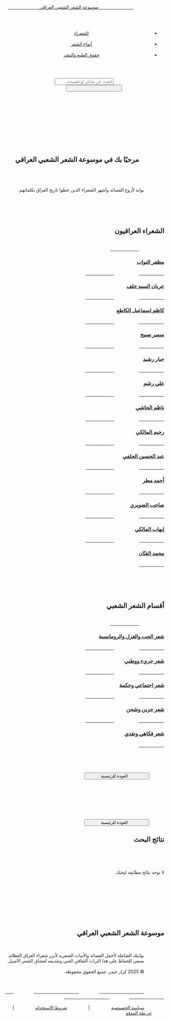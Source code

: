 <!DOCTYPE html>
<html lang="ar" dir="rtl">
<head>
    <meta charset="UTF-8">
    <meta name="viewport" content="width=device-width, initial-scale=1.0">
    <title>موسوعة الشعر الشعبي العراقي</title>
    <script src="https://cdn.tailwindcss.com"></script>
    <link href="https://fonts.googleapis.com/css2?family=Tajawal:wght@300;400;700&display=swap" rel="stylesheet">
    <link rel="stylesheet" href="https://cdnjs.cloudflare.com/ajax/libs/font-awesome/6.0.0-beta3/css/all.min.css" integrity="sha512-R4R/Y8A+Kz/q3F+G9+Y8zF1+W+g7/Q/n6Gz+g/Y7+W8/W9+N7/X6+T7/G6+Z9+F8/V7/T6/F5/R4/V3/T2/G1/Z0/A9/B8/C7/D6/E5/F4/I3/J2/K1/L0/M9/N8/O7/P6/Q5/R4/S3/T2/U1/V0/W9/X8/Y7/Z6/a5/b4/c3/d2/e1/f0/g9/h8/i7/j6/k5/l4/m3/n2/o1/p0/q9/r8/s7/t6/u5/v4/w3/x2/y1/z0/A9/B8/C7/D6/E5/F4/G3/H2/I1/J0/K9/L8/M7/N6/O5/P4/Q3/R2/S1/T0/U9/V8/W7/X6/Y5/Z4/a3/b2/c1/d0/e9/f8/g7/h6/i5/j4/k3/l2/m1/n0/o9/p8/q7/r6/s5/t4/u3/v2/w3/x2/y1/z0" crossorigin="anonymous" referrerpolicy="no-referrer" />
    <style>
        /* Global Styles */
        body {
            font-family: 'Tajawal', sans-serif;
            background-color: #FAF9F6; /* Light beige/off-white background */
            color: #333; /* Soft dark grey for general text */
            line-height: 1.8; /* Increased line height for poetry readability */
            scroll-behavior: smooth; /* Smooth scrolling for anchor links */
        }

        /* Utility for delaying animations */
        .animation-delay-100 { animation-delay: 0.1s; }
        .animation-delay-200 { animation-delay: 0.2s; }
        .animation-delay-300 { animation-delay: 0.3s; }
        .animation-delay-400 { animation-delay: 0.4s; }

        /* Keyframe for simple fade-in (used for hero text) */
        @keyframes fadeIn {
            from { opacity: 0; transform: translateY(20px); }
            to { opacity: 1; transform: translateY(0); }
        }
        .animate-fade-in {
            animation: fadeIn 0.8s ease-out forwards;
            opacity: 0; /* Hidden by default */
        }

        /* Header Frame Styling */
        .header-frame {
            background-color: #F4F1EE; /* Slightly darker background for the frame */
            border-radius: 1rem; /* Rounded corners for the frame */
            padding: 1.25rem 2.5rem; /* More padding for a distinct frame */
            box-shadow: 0 4px 15px rgba(0, 0, 0, 0.08); /* Soft shadow for depth */
            max-width: 90%; /* Max width for the frame */
            margin: 0 auto; /* Center the frame */
        }

        /* Header Show/Hide Animation */
        #main-header {
            transition: transform 0.3s ease-in-out, opacity 0.3s ease-in-out;
        }
        .header-hidden {
            transform: translateY(-150%); /* Move further up to completely hide */
            opacity: 0;
        }
        .header-visible {
            transform: translateY(0);
            opacity: 1;
        }

        /* Smooth slide-in animation for cards */
        .fade-in-slide-rtl {
            opacity: 0;
            transform: translateX(20px); /* Start slightly to the right */
            transition: opacity 0.6s ease-out, transform 0.6s ease-out;
        }
        .fade-in-slide-rtl.animate-in {
            opacity: 1;
            transform: translateX(0); /* Slide to original position */
        }

        /* Hover effects for navigation links */
        .nav-link {
            position: relative;
            color: #8B5E3C; /* Walnut brown for links */
            transition: color 0.3s ease-in-out;
        }
        .nav-link:hover {
            color: #FFA500; /* Warm orange on hover */
        }
        .nav-link::after {
            content: '';
            display: block;
            width: 0;
            height: 2px;
            background: #FFA500;
            transition: width 0.3s ease-out;
            position: absolute;
            bottom: -5px;
            right: 0; /* For RTL */
        }
        .nav-link:hover::after {
            width: 100%;
            left: 0; /* For RTL */
        }

        /* Button hover effect */
        .btn-primary {
            transition: background-color 0.3s ease-in-out, transform 0.2s ease-in-out, box-shadow 0.3s ease-in-out;
        }
        .btn-primary:hover {
            background-color: #EEDC82; /* Muted yellow on hover */
            transform: translateY(-2px); /* Slight lift */
            box-shadow: 0 4px 10px rgba(0, 0, 0, 0.1); /* Soft shadow on hover */
        }

        /* Simple search input focus animation */
        .search-input:focus {
            border-color: #FFA500;
            box-shadow: 0 0 0 3px rgba(255, 165, 0, 0.2); /* Soft orange glow */
            outline: none;
            transition: border-color 0.3s, box-shadow 0.3s;
        }

        /* Card hover effect for poems/poets */
        .poetry-card, .poet-entry, .genre-entry {
            transition: transform 0.3s ease-in-out, box-shadow 0.3s ease-in-out;
        }
        .poetry-card:hover, .poet-entry:hover, .genre-entry:hover {
            transform: translateY(-5px); /* Slight lift */
            box-shadow: 0 10px 20px rgba(0, 0, 0, 0.08); /* More pronounced shadow */
        }

        /* Specific style for poem text to ensure line breaks are preserved */
        .poem-text {
            white-space: pre-line; /* Preserves line breaks from content */
            font-size: 1rem;
            color: #4a4a4a;
            margin-bottom: 1rem;
        }

        /* Poet entry styling (card with name) */
        .poet-entry, .genre-entry {
            background-color: #FFF;
            border-radius: 0.75rem; /* Slightly more rounded */
            padding: 1.5rem; /* More padding */
            text-align: center;
            box-shadow: 0 4px 10px rgba(0,0,0,0.06); /* Softer shadow */
            display: flex;
            flex-direction: column;
            justify-content: center;
            align-items: center;
            height: 100%; /* Ensure consistent height in grid */
            cursor: pointer; /* Indicate clickable */
            border: 2px solid transparent; /* Default transparent border */
        }
        .poet-entry:hover, .genre-entry:hover {
            border-color: #FFA500; /* Orange border on hover */
        }

        .poet-entry h3, .genre-entry h3 {
            font-size: 1.5rem; /* Larger font for names */
            font-weight: 700;
            color: #333;
            margin-bottom: 0; /* No margin at bottom */
        }

        /* Hidden Section for SPA approach */
        .hidden-section {
            display: none !important;
        }

        /* Back Button Style */
        .back-button {
            display: inline-flex;
            align-items: center;
            gap: 0.5rem;
            background-color: #8B5E3C; /* Darker brown */
            color: white;
            padding: 0.75rem 1.5rem;
            border-radius: 0.75rem;
            font-weight: 600;
            transition: background-color 0.3s ease, transform 0.2s ease;
            box-shadow: 0 4px 10px rgba(0,0,0,0.1);
        }
        .back-button:hover {
            background-color: #6A4B2E; /* Even darker brown */
            transform: translateY(-2px);
        }

        /* Copy Button Style */
        .copy-button {
            background-color: #FFA500; /* Orange */
            color: white;
            padding: 0.5rem 1rem;
            border-radius: 0.5rem;
            font-size: 0.9rem;
            transition: background-color 0.3s ease, transform 0.2s ease;
        }
        .copy-button:hover {
            background-color: #EEDC82; /* Muted yellow */
            transform: translateY(-1px);
        }
        .copy-button.copied {
            background-color: #4CAF50; /* Green when copied */
            cursor: default;
        }

        /* Responsive adjustments for mobile and tablet */
        @media (max-width: 768px) {
            .header-frame {
                padding: 1rem; /* Smaller padding on mobile */
                max-width: 95%; /* Wider on mobile */
            }
            .header-frame .flex-col {
                flex-direction: column;
            }
            .header-frame .md\:flex-row {
                flex-direction: column;
                align-items: center;
            }
            .header-frame .md\:space-x-6 {
                margin-top: 1rem;
                justify-content: center;
            }
            .header-frame .text-3xl {
                font-size: 1.75rem; /* Smaller logo text on mobile */
            }
            .nav-link {
                font-size: 1rem; /* Smaller nav links on mobile */
            }
            .search-input {
                padding: 0.75rem; /* Smaller search input padding */
                font-size: 1rem; /* Smaller search input text */
            }
            #main-content h1 {
                font-size: 2.5rem; /* Smaller hero title on mobile */
            }
            #main-content p {
                font-size: 1.25rem; /* Smaller hero subtitle on mobile */
            }
            .poet-entry, .genre-entry {
                padding: 1rem;
            }
            .poet-entry h3, .genre-entry h3 {
                font-size: 1.25rem;
            }
            .poetry-card .p-6 {
                padding: 1rem; /* Smaller card padding on mobile */
            }
            .poetry-card h4 {
                font-size: 1.25rem; /* Smaller card title on mobile */
            }
            .text-5xl { /* Section titles */
                font-size: 2rem;
            }
            .text-4xl { /* Newsletter title */
                font-size: 1.75rem;
            }
            .text-xl { /* Newsletter subtitle */
                font-size: 0.9rem;
            }
            .footer-links {
                flex-direction: column;
                gap: 0.5rem;
            }
            .poem-text {
                font-size: 0.9rem; /* Slightly smaller poem text on mobile */
            }
            .back-button {
                padding: 0.6rem 1.2rem;
                font-size: 0.9rem;
            }
            .copy-button {
                padding: 0.4rem 0.8rem;
                font-size: 0.8rem;
            }
        }

        /* Adjustments for tablets (iPad) */
        @media (min-width: 769px) and (max-width: 1024px) {
            .header-frame {
                padding: 1.5rem 3rem;
            }
            #main-content h1 {
                font-size: 3.5rem;
            }
            #main-content p {
                font-size: 1.75rem;
            }
            .poetry-card h4 {
                font-size: 1.5rem;
            }
            .text-5xl {
                font-size: 3rem;
            }
            .text-4xl {
                font-size: 2rem;
            }
            .text-xl {
                font-size: 1rem;
            }
        }
    </style>
</head>
<body>

    <header id="main-header" class="fixed top-4 left-1/2 -translate-x-1/2 w-full z-50 transition-all duration-300 ease-in-out header-visible">
        <div class="header-frame">
            <nav class="flex flex-col items-center">
                <div class="flex flex-col md:flex-row justify-between items-center w-full mb-4 md:mb-0">
                    <div>
                        <a href="#" id="home-link" class="text-3xl font-bold text-gray-800 hover:text-orange-500 transition duration-300">
                            موسوعة الشعر الشعبي العراقي
                        </a>
                    </div>
                    <ul class="flex flex-wrap justify-center space-x-4 space-x-reverse md:space-x-6 md:space-x-reverse mt-4 md:mt-0">
                        <li><a href="#" id="nav-poets" class="nav-link text-lg font-medium">الشعراء</a></li>
                        <li><a href="#" id="nav-genres" class="nav-link text-lg font-medium">أنواع الشعر</a></li>
                        <li><a href="#footer-copyright" class="nav-link text-lg font-medium">حقوق الطبع والنشر</a></li>
                    </ul>
                </div>
                <div class="relative w-full mt-4">
                    <input type="text" id="searchInput" placeholder="ابحث عن شاعر أو قصيدة..." class="search-input w-full p-3 md:p-4 text-lg border border-gray-300 rounded-full focus:ring-0 text-right pr-12">
                    <button class="absolute left-3 top-1/2 transform -translate-y-1/2 text-gray-500 hover:text-orange-500 transition duration-300 text-xl" aria-label="بحث">
                        <i class="fas fa-search"></i>
                    </button>
                </div>
            </nav>
        </div>
    </header>

    <main id="main-content" class="container mx-auto py-16 px-6 md:px-12 mt-32">
        <section id="home-section" class="flex flex-col items-center justify-center text-center">
            <h1 class="text-5xl md:text-6xl font-extrabold text-gray-800 mb-6 leading-tight animate-fade-in">
                مرحبًا بك في <span class="text-orange-500">موسوعة الشعر الشعبي العراقي</span>
            </h1>
            <p class="text-xl md:text-2xl text-gray-600 mb-10 animate-fade-in animation-delay-200">
                بوابة لأروع القصائد وأشهر الشعراء الذين خطوا تاريخ العراق بكلماتهم.
            </p>

            <section id="poets-directory" class="w-full">
                <h2 class="text-4xl font-bold text-gray-800 text-center mb-10">الشعراء العراقيون</h2>
                <div class="grid grid-cols-2 md:grid-cols-4 lg:grid-cols-5 gap-6">
                    <a href="#" data-poet-id="muzaffar-alnawab" class="poet-entry">
                        <h3 class="text-gray-800">مظفر النواب</h3>
                    </a>
                    <a href="#" data-poet-id="arian-alsayed" class="poet-entry">
                        <h3 class="text-gray-800">عريان السيد خلف</h3>
                    </a>
                    <a href="#" data-poet-id="kadhim-alkatea" class="poet-entry">
                        <h3 class="text-gray-800">كاظم اسماعيل الكاطع</h3>
                    </a>
                    <a href="#" data-poet-id="samir-sbeih" class="poet-entry">
                        <h3 class="text-gray-800">سمير صبيح</h3>
                    </a>
                    <a href="#" data-poet-id="jabbar-rasheed" class="poet-entry">
                        <h3 class="text-gray-800">جبار رشيد</h3>
                    </a>
                    <a href="#" data-poet-id="ali-rasham" class="poet-entry">
                        <h3 class="text-gray-800">علي رشم</h3>
                    </a>
                    <a href="#" data-poet-id="nazem-alhashi" class="poet-entry">
                        <h3 class="text-gray-800">ناظم الحاشي</h3>
                    </a>
                    <a href="#" data-poet-id="raheem-almaliki" class="poet-entry">
                        <h3 class="text-gray-800">رحيم المالكي</h3>
                    </a>
                    <a href="#" data-poet-id="abd-alhussein-alhalfy" class="poet-entry">
                        <h3 class="text-gray-800">عبد الحسين الحلفي</h3>
                    </a>
                    <a href="#" data-poet-id="ahmed-matar" class="poet-entry">
                        <h3 class="text-gray-800">أحمد مطر</h3>
                    </a>
                    <a href="#" data-poet-id="saheb-aldawiri" class="poet-entry">
                        <h3 class="text-gray-800">صاحب الضويري</h3>
                    </a>
                    <a href="#" data-poet-id="ehab-almaliki" class="poet-entry">
                        <h3 class="text-gray-800">إيهاب المالكي</h3>
                    </a>
                    <a href="#" data-poet-id="mohammad-alghabban" class="poet-entry">
                        <h3 class="text-gray-800">محمد الغبّان</h3>
                    </a>
                </div>
            </section>

            <section id="poetry-genres" class="w-full mt-16">
                <h2 class="text-4xl font-bold text-gray-800 text-center mb-10">أقسام الشعر الشعبي</h2>
                <div class="grid grid-cols-1 md:grid-cols-2 lg:grid-cols-3 gap-6">
                    <a href="#" data-genre-id="love-romantic" class="genre-entry">
                        <h3 class="text-gray-800">شعر الحب والغزل والرومانسية</h3>
                    </a>
                    <a href="#" data-genre-id="bold-patriotic" class="genre-entry">
                        <h3 class="text-gray-800">شعر جريء ووطني</h3>
                    </a>
                    <a href="#" data-genre-id="social-wisdom" class="genre-entry">
                        <h3 class="text-gray-800">شعر اجتماعي وحكمة</h3>
                    </a>
                    <a href="#" data-genre-id="sad-melancholy" class="genre-entry">
                        <h3 class="text-gray-800">شعر حزين وشجن</h3>
                    </a>
                    <a href="#" data-genre-id="humorous-critical" class="genre-entry">
                        <h3 class="text-gray-800">شعر فكاهي ونقدي</h3>
                    </a>
                </div>
            </section>
        </section>

        <section id="dynamic-content" class="hidden-section flex flex-col items-start pt-8">
            <button id="back-button" class="back-button mb-8">
                <i class="fas fa-arrow-right ml-2"></i> العودة للرئيسية
            </button>
            <h2 id="dynamic-title" class="text-5xl font-bold text-gray-800 text-center w-full mb-12"></h2>
            <div id="poems-container" class="grid grid-cols-1 md:grid-cols-2 gap-8 w-full">
                </div>
        </section>

        <section id="search-results-section" class="hidden-section flex flex-col items-start pt-8">
            <button id="back-from-search-button" class="back-button mb-8">
                <i class="fas fa-arrow-right ml-2"></i> العودة للرئيسية
            </button>
            <h2 class="text-5xl font-bold text-gray-800 text-center w-full mb-12">نتائج البحث</h2>
            <div id="search-results-container" class="grid grid-cols-1 md:grid-cols-2 gap-8 w-full">
                </div>
            <p id="no-search-results" class="text-center text-gray-600 text-xl w-full mt-8 hidden">لا توجد نتائج مطابقة لبحثك.</p>
        </section>

    </main>

    <footer id="footer-copyright" class="bg-gray-900 py-10 px-6 md:px-12 text-center text-gray-400 mt-16">
        <div class="max-w-4xl mx-auto">
            <h2 class="text-3xl font-bold text-gray-200 mb-4">موسوعة الشعر الشعبي العراقي</h2>
            <p class="text-md text-gray-300 leading-relaxed mb-6">
                بوابتك الشاملة لأجمل القصائد والأبيات الشعرية لأبرز شعراء العراق العظام.<br>
                نسعى للحفاظ على هذا التراث الثقافي الغني وتقديمه لعشاق الشعر الأصيل.
                <br>
                © 2025 كرار حيدر. جميع الحقوق محفوظة.
            </p>

            <div class="flex justify-center space-x-6 space-x-reverse mb-6">
                <a href="https://www.instagram.com/k9x9i" target="_blank" rel="noopener noreferrer" class="text-gray-400 hover:text-orange-400 transition duration-300 text-3xl" aria-label="Instagram">
                    <i class="fab fa-instagram"></i>
                </a>
                <a href="https://t.me/K1_ar1" target="_blank" rel="noopener noreferrer" class="text-gray-400 hover:text-orange-400 transition duration-300 text-3xl" aria-label="Telegram">
                    <i class="fab fa-telegram-plane"></i>
                </a>
                <a href="https://www.youtube.com/@U1QO1" target="_blank" rel="noopener noreferrer" class="text-gray-400 hover:text-orange-400 transition duration-300 text-3xl" aria-label="YouTube">
                    <i class="fab fa-youtube"></i>
                </a>
                <a href="https://www.tiktok.com/@c3_i2" target="_blank" rel="noopener noreferrer" class="text-gray-400 hover:text-orange-400 transition duration-300 text-3xl" aria-label="TikTok">
                    <i class="fab fa-tiktok"></i>
                </a>
            </div>
            
            <div class="flex flex-wrap justify-center space-x-4 space-x-reverse text-sm footer-links">
                <a href="#" class="text-gray-400 hover:text-orange-400 transition duration-300">سياسة الخصوصية</a>
                <span class="text-gray-500 hidden md:inline">|</span>
                <a href="#" class="text-gray-400 hover:text-orange-400 transition duration-300">شروط الاستخدام</a>
                <span class="text-gray-500 hidden md:inline">|</span>
                <a href="#" class="text-gray-400 hover:text-orange-400 transition duration-300">خريطة الموقع</a>
            </div>
        </div>
    </footer>

    <script>
        // JavaScript for Header Show/Hide on Scroll
        let lastScrollY = window.scrollY;
        const header = document.getElementById('main-header');
        const headerOffsetTrigger = 200;

        header.classList.add('header-visible');

        window.addEventListener('scroll', function() {
            if (window.scrollY > lastScrollY && window.scrollY > headerOffsetTrigger) {
                header.classList.remove('header-visible');
                header.classList.add('header-hidden');
            } else if (window.scrollY < lastScrollY || window.scrollY <= headerOffsetTrigger) {
                header.classList.remove('header-hidden');
                header.classList.add('header-visible');
            }
            lastScrollY = window.scrollY;
        });

        // Data Structure for Poets and Poems
        const poetsData = {
            "muzaffar-alnawab": {
                name: "مظفر النواب",
                poems: [
                    { title: "للريل وحمد", text: "يا ريل صيح بقوة يا ريل،\nخلهم يسمعون الوجع بالريل.\nهاي الناس، هاي الوجوه التعبانة،\nمنين اجوها هيچي ضيم وويل؟\nيا ريل، گص الروس العدلة،\nخل نخلص من هالذل والهوان،\nلا تعاتبني بعد، دمي يفور،\nأنا الثاير وما أقبل بالظلم.", genres: ["bold-patriotic"] },
                    { title: "وحق روحي", text: "وحق روحي التذوبن بيك،\nما بطلن من الدمع عيوني.\nگلبي الك وحدك ينبض،\nوكل دگة بي تنادي باسمك.\nيا حلمي الجاي، يا كل عمري،\nبدونك دنيتي مو حلوة.\nخليني أعيش وياك،\nكل لحظة وكل سنين.", genres: ["love-romantic", "sad-melancholy"] },
                    { title: "ريحة خبز بالليل", text: "ريحة خبز بالليل، تعاتبني،\nتگلي مر بيه. يا ريل العشگ،\nوين أخذتني يا ريل؟\nالناس نامت، وأنا عيني مفتوحة.\nيا هموم الدنيا، شكد كافية؟\nگوم أرحم گلبي، يا ليل.\nوين الفرح؟ وين السعادة؟\nبس حزن بگلبي، ما يروح.", genres: ["sad-melancholy", "social-wisdom"] }
                ]
            },
            "arian-alsayed": {
                name: "عريان السيد خلف",
                poems: [
                    { title: "كلشي منك حلو", text: "كلشي منك حلو، حتى عذابك يا حبيبي،\nتظل بگلبي شعلة نار ما تطفي.\nيا أول عشگ، يا آخر محبة،\nروحي وروحي ليك تروح.\nشگد حاولت أنساك، ما گدرت،\nصورك بالبال، ما تفارگ عيني.\nأنا العايش على ذكرى حبك،\nوبدونك، دنيتي ما تسوى شي.", genres: ["love-romantic", "sad-melancholy"] },
                    { title: "يا ديرتي", text: "يا ديرتي الشالت هموم الناس،\nوجروحها ما طابت بيوم.\nكل بيت بيها قصة حزن،\nوكل روح بيها تشكي الظلوم.\nمتى الفرح يجي لدروبها؟\nوتنسى المر وتعيش بيوم.\nهاي الناس الطيبة الفقيرة،\nبس رب العباد يدري بظروفها.", genres: ["social-wisdom", "sad-melancholy"] }
                ]
            },
            "kadhim-alkatea": {
                name: "كاظم اسماعيل الكاطع",
                poems: [
                    { title: "يا روحي العذبتها", text: "يا روحي العذبتها، بيمن تاليها تروح،\nمحد غيري يفهمك، يا كل الجروح.\nأنا اللي سهرت الليالي وياك،\nوعيني ما نامت بس تشوفك.\nكل كلمة منك، أحفظها بگلبي،\nوكل نظرة عينك، هي دوا روحي.\nلا تعوفني وحدي، يا أغلى ناسي،\nترى بدونك، دنياي تصير ظلام.", genres: ["love-romantic", "sad-melancholy"] },
                    { title: "مر بيه", text: "مر بيه يا هوى العشاگ من تمر،\nوخليلي شي من ريحة هدومك.\nأنا بلياك وردة وماتت من العطش،\nوبدونك عيني ما تشوف النوم.\nكل العمر يمشي وأنتظر ملكاك،\nيا حلم السنين وكل دگة بگلبي.\nكون العمر يخلص وأنا بحضنك،\nلا أريد شي من الدنيا بس قربك.", genres: ["love-romantic"] }
                ]
            },
            "samir-sbeih": {
                name: "سمير صبيح",
                poems: [
                    { title: "ليش تمشي؟", text: "ليش تمشي؟ وادري عيونك تريدني،\nشگد ما مشيت بيا وطن... روحي تظل يمك.\nالدمعة بعيني ما تنشف،\nوبعدك أبد ما نمت ليلة.\nكل طيف يمر بيه، أحسبه إنت،\nوأركض وراه وألگاني وهم.\nيا ريت الزمن يرجع،\nوترجعلي ضحكة سنيني.", genres: ["sad-melancholy", "love-romantic"] },
                    { title: "يا دنيا شبية", text: "يا دنيا شبية ما تخلصين،\nويا روحي شبيچ ما تفرحين.\nكل يوم يكبر جرحي بلياچ،\nوصار الضحك ما يلوگ لعيوني.\nأنا المكتوبلي أظل بهمومي،\nوالحسرة بگلبي ما تفارگني.\nيا ريت الموت يجي ويخلصني،\nمن دنيا ما بيها أي شي يسعدني.", genres: ["sad-melancholy", "social-wisdom"] },
                    { title: "ما ريدك", text: "ما ريدك بعد لو صرت ملك الموت،\nولتردلي ولا تسأل على حالي.\nكسرت گلبي وخذيت الروح مني،\nتاليها بعتني بأرخص ليالي.\nخليني وحيد، وحدي أحسنلي،\nالجرح يطيب لو صار وگته.\nعيني تشوفك بس گلبي ينساك،\nما اريدك تجي، كافي العذاب.", genres: ["sad-melancholy"] }
                ]
            },
            "jabbar-rasheed": {
                name: "جبار رشيد",
                poems: [
                    { title: "يا أول عشگ", text: "يا أول عشگ حنّيتله وعيني بكتله دموع،\nيا آخر نفس بضلوعي ظل بيّه يروح ويعود.\nشلون أنسى الليالي البيها چنت وياك؟\nشلون أطرد خيالك من يجي بجروحي؟\nروحي بيك تتوسّل، تعال ارجعلي.\nعمري بدونك ما يسوى ولا يوم.\nيا بعد كل ناسي وهلي، يا أغلى من الروح،\nلو تدري شگد أحبك، ما تبتعد عني.", genres: ["love-romantic", "sad-melancholy"] },
                    { title: "يا ليل الشوگ", text: "يا ليل الشوگ، بيا درب وديتني،\nودمعي يسيل على الخدين.\nتعبت روحي من كثر الونين،\nومحد يگدر يفهمني يا ناس.\nأنا الماشي دروب الحب وحدي،\nوقلبي ينزف من كثر الجراح.\nيا دنيتي كافي هجر وبعد،\nردولي حبيبي، كافي دموع.", genres: ["sad-melancholy"] }
                ]
            },
            "ali-rasham": {
                name: "علي رشم",
                poems: [
                    { title: "دمي يحكي", text: "دمي يحكي قصة وطن،\nبيها التضحية صارت فن.\nما خفت من الموت لحظة،\nروحي فدوة لتراب الوطن.\nلو كل قطرة دم تصير شراع،\nأوصلك يا عراق لأعلى مكان.\nأنا ابنك يا دجلة والفرات،\nترابك أغلى من الذهب، يا أغلى الأوطان.", genres: ["bold-patriotic"] }
                ]
            },
            "nazem-alhashi": {
                name: "ناظم الحاشي",
                poems: [
                    { title: "يا روحي", text: "يا روحي لا تحبين وتعبين،\nتراهم مو أهل وعد ولا يوفون.\nشگد ضحيت لأجلهم، ما دروا،\nتاليها تركوني وحيد بحزني.\nيا گلبي لا تلومني، ما بيدي،\nهي هاي الدنيا، يوم وياك ويوم عليك.\nعيش لنفسك، اترك الماضي،\nباچر يجي والكل ينسونك.", genres: ["social-wisdom", "sad-melancholy"] }
                ]
            },
            "raheem-almaliki": {
                name: "رحيم المالكي",
                poems: [
                    { title: "مشت روحي", text: "مشت روحي وعفتها بيدك،\nعساني ما مشيت خطوة بلياك.\nكل درب أمشي، أحس خطواتي وياك،\nوكل دگة بگلبي تنادي باسمك.\nيا عيني لا تبچين بعد،\nترا الدمع يخلص ويظل الجرح.\nأنا الما گدرت أعيش بلياك،\nروحي تطلع مني لو شفتك.", genres: ["love-romantic", "sad-melancholy"] }
                ]
            },
            "abd-alhussein-alhalfy": {
                name: "عبد الحسين الحلفي",
                poems: [
                    { title: "يا گلبي", text: "يا گلبي شبيك ما ترتاح؟\nمن كثر الهموم والحزن.\nأنا اللي گضيت عمري حسرات،\nوالفرح ما مر بيه ولا يوم.\nيا دنيتي كافي عذاب،\nروحي ملت من كثر الآهات.\nبس الصبر بگلبي ظل،\nأنتظر الفرج، يا رب.", genres: ["sad-melancholy", "social-wisdom"] }
                ]
            },
            "ahmed-matar": {
                name: "أحمد مطر",
                poems: [
                    { title: "نحن باقون", text: "نحن باقون... والأسماء قد تتغير،\nلكن وجه العدو لا يتغير.\nنحن صوت الأرض، صوت الشعب،\nمن تحت الركام، من لهيب النار.\nلا تظنوا أننا قد متنا،\nفنحن الشجر الذي لا يموت.\nكلما قطعوا منا غصناً،\nنبتت آلاف الأغصان من جديد.", genres: ["bold-patriotic", "social-wisdom"] },
                    { title: "لا تشتروا العز", text: "لا تشتروا العز ببيع الأرض،\nفالبيع بيع الروح، بيع الشرف.\nالوطن ليس سوقاً للمساومة،\nولا سلعة تباع وتشترى.\nحافظوا عليه، فهو دمكم،\nفهو شرفكم، وهو عزكم.\nفلا قيمة لأرض تبيعونها،\nإذا ما ضاع فيها العز والحرف.", genres: ["bold-patriotic", "social-wisdom"] }
                ]
            },
            "saheb-aldawiri": {
                name: "صاحب الضويري",
                poems: [
                    { title: "بگت روحي", text: "بگت روحي ودمعي يجرن عليك،\nيا ليل الشوگ، شسويت بيّه.\nأنا بلياك وردة ذبلت،\nوالگلب من فرگاك مليته.\nترد الروح لو ردّيت،\nوكل فرحة تجي لو شفتك.\nيا أغلى من روحي، يا كل عمري،\nشگد مشتاگ لشوفتك يا حبيبي.", genres: ["love-romantic", "sad-melancholy"] }
                ]
            },
            "ehab-almaliki": {
                name: "إيهاب المالكي",
                poems: [
                    { title: "خلص كلشي", text: "خلص كلشي بلياك، والوكت راح،\nوبقت روحي الك، ما تريد سواك.\nأنا اللي تعبت من كثر البچي،\nوالعين ما شافت غيرك إنت.\nيا گلبي لا تلومني على حبي،\nهذا هو العشگ، مو بيدي ولا بيدك.\nبس الحسرة بگلبي، ما تروح،\nوالدمعة بعيني، ما تنشف ابد.", genres: ["sad-melancholy", "love-romantic"] }
                ]
            },
            "mohammad-alghabban": {
                name: "محمد الغبّان",
                poems: [
                    { title: "عصفور باليد", text: "عصفور باليد، أحسن من عشره على الشجر،\nوهذا مثل يگولونه، يا ناس، بگلبي.\nلا تركض ورا السراب، تتعب،\nوخليك قنوع باللي موجود عندك.\nالدنيا ما بيها أمان، تتغير كل يوم،\nواللي يبيعك، باعه، لا تشتريه.\nاحفظ نفسك من الشرور،\nوعيش بسلام، ويا رب. ", genres: ["social-wisdom"] }
                ]
            }
        };

        const genresData = {
            "love-romantic": {
                name: "شعر الحب والغزل والرومانسية",
                poemIds: [
                    { poetId: "muzaffar-alnawab", poemTitle: "وحق روحي" },
                    { poetId: "arian-alsayed", poemTitle: "كلشي منك حلو" },
                    { poetId: "kadhim-alkatea", poemTitle: "يا روحي العذبتها" },
                    { poetId: "kadhim-alkatea", poemTitle: "مر بيه" },
                    { poetId: "samir-sbeih", poemTitle: "ليش تمشي؟" },
                    { poetId: "jabbar-rasheed", poemTitle: "يا أول عشگ" },
                    { poetId: "raheem-almaliki", poemTitle: "مشت روحي" },
                    { poetId: "saheb-aldawiri", poemTitle: "بگت روحي" },
                    { poetId: "ehab-almaliki", poemTitle: "خلص كلشي" }
                ]
            },
            "bold-patriotic": {
                name: "شعر جريء ووطني",
                poemIds: [
                    { poetId: "muzaffar-alnawab", poemTitle: "للريل وحمد" },
                    { poetId: "ali-rasham", poemTitle: "دمي يحكي" },
                    { poetId: "ahmed-matar", poemTitle: "نحن باقون" },
                    { poetId: "ahmed-matar", poemTitle: "لا تشتروا العز" }
                ]
            },
            "social-wisdom": {
                name: "شعر اجتماعي وحكمة",
                poemIds: [
                    { poetId: "muzaffar-alnawab", poemTitle: "ريحة خبز بالليل" },
                    { poetId: "arian-alsayed", poemTitle: "يا ديرتي" },
                    { poetId: "samir-sbeih", poemTitle: "يا دنيا شبية" },
                    { poetId: "nazem-alhashi", poemTitle: "يا روحي" },
                    { poetId: "abd-alhussein-alhalfy", poemTitle: "يا گلبي" },
                    { poetId: "ahmed-matar", poemTitle: "نحن باقون" },
                    { poetId: "ahmed-matar", poemTitle: "لا تشتروا العز" },
                    { poetId: "mohammad-alghabban", poemTitle: "عصفور باليد" }
                ]
            },
            "sad-melancholy": {
                name: "شعر حزين وشجن",
                poemIds: [
                    { poetId: "muzaffar-alnawab", poemTitle: "وحق روحي" },
                    { poetId: "arian-alsayed", poemTitle: "كلشي منك حلو" },
                    { poetId: "arian-alsayed", poemTitle: "يا ديرتي" },
                    { poetId: "kadhim-alkatea", poemTitle: "يا روحي العذبتها" },
                    { poetId: "samir-sbeih", poemTitle: "ليش تمشي؟" },
                    { poetId: "samir-sbeih", poemTitle: "يا دنيا شبية" },
                    { poetId: "samir-sbeih", poemTitle: "ما ريدك" },
                    { poetId: "jabbar-rasheed", poemTitle: "يا أول عشگ" },
                    { poetId: "jabbar-rasheed", poemTitle: "يا ليل الشوگ" },
                    { poetId: "nazem-alhashi", poemTitle: "يا روحي" },
                    { poetId: "raheem-almaliki", poemTitle: "مشت روحي" },
                    { poetId: "abd-alhussein-alhalfy", poemTitle: "يا گلبي" },
                    { poetId: "saheb-aldawiri", poemTitle: "بگت روحي" },
                    { poetId: "ehab-almaliki", poemTitle: "خلص كلشي" }
                ]
            },
            "humorous-critical": {
                name: "شعر فكاهي ونقدي",
                poemIds: [] // Currently no poems in this category, user can add
            }
        };

        // Get DOM elements
        const homeSection = document.getElementById('home-section');
        const dynamicContentSection = document.getElementById('dynamic-content');
        const searchResultsSection = document.getElementById('search-results-section');
        const dynamicTitle = document.getElementById('dynamic-title');
        const poemsContainer = document.getElementById('poems-container');
        const searchResultsContainer = document.getElementById('search-results-container');
        const noSearchResults = document.getElementById('no-search-results');
        const searchInput = document.getElementById('searchInput');

        // Function to show a specific section and hide others
        function showSection(sectionId) {
            const sections = [homeSection, dynamicContentSection, searchResultsSection];
            sections.forEach(section => {
                if (section.id === sectionId) {
                    section.classList.remove('hidden-section');
                    // Scroll to the top of the main content area when a new section is shown
                    window.scrollTo({ top: document.getElementById('main-content').offsetTop, behavior: 'smooth' });
                } else {
                    section.classList.add('hidden-section');
                }
            });
        }

        // Function to render poems in a container
        function renderPoems(poems, container, title) {
            container.innerHTML = ''; // Clear previous poems
            dynamicTitle.textContent = title;

            if (poems.length === 0) {
                const noPoemsMessage = document.createElement('p');
                noPoemsMessage.className = 'text-center text-gray-600 text-xl col-span-full';
                noPoemsMessage.textContent = 'لا توجد قصائد في هذا القسم حالياً.';
                container.appendChild(noPoemsMessage);
                return;
            }

            poems.forEach((poem, index) => {
                const poemCard = document.createElement('div');
                poemCard.className = 'poetry-card bg-white rounded-xl shadow-lg overflow-hidden fade-in-slide-rtl p-6';
                poemCard.style.animationDelay = `${index * 0.05}s`; // Stagger animation
                setTimeout(() => poemCard.classList.add('animate-in'), 10); // Trigger animation

                poemCard.innerHTML = `
                    <h4 class="text-2xl font-semibold text-orange-600 mb-3">${poem.title}</h4>
                    <p class="poem-text text-gray-700 mb-4">${poem.text}</p>
                    <button class="copy-button">
                        <i class="fas fa-copy ml-2"></i> نسخ القصيدة
                    </button>
                `;
                const copyButton = poemCard.querySelector('.copy-button');
                copyButton.addEventListener('click', () => copyToClipboard(poem.text, copyButton));
                container.appendChild(poemCard);
            });
        }

        // Function to handle poet click
        document.querySelectorAll('.poet-entry').forEach(poetLink => {
            poetLink.addEventListener('click', function(e) {
                e.preventDefault();
                const poetId = this.dataset.poetId;
                const poet = poetsData[poetId];
                if (poet) {
                    showSection('dynamic-content');
                    renderPoems(poet.poems, poemsContainer, `قصائد الشاعر ${poet.name}`);
                }
            });
        });

        // Function to handle genre click
        document.querySelectorAll('.genre-entry').forEach(genreLink => {
            genreLink.addEventListener('click', function(e) {
                e.preventDefault();
                const genreId = this.dataset.genreId;
                const genre = genresData[genreId];
                if (genre) {
                    const poemsInGenre = [];
                    genre.poemIds.forEach(item => {
                        const poet = poetsData[item.poetId];
                        if (poet) {
                            const poem = poet.poems.find(p => p.title === item.poemTitle);
                            if (poem) {
                                poemsInGenre.push(poem);
                            }
                        }
                    });
                    showSection('dynamic-content');
                    renderPoems(poemsInGenre, poemsContainer, `أشعار في قسم: ${genre.name}`);
                }
            });
        });

        // Search functionality
        function performSearch() {
            const searchTerm = searchInput.value.trim().toLowerCase();
            searchResultsContainer.innerHTML = ''; // Clear previous results
            noSearchResults.classList.add('hidden');
            let foundResults = false;
            const results = [];

            if (searchTerm.length === 0) {
                showSection('home-section'); // Go back to home if search is empty
                return;
            }

            // Search through poets
            for (const poetId in poetsData) {
                const poet = poetsData[poetId];
                // Check if poet name matches
                if (poet.name.toLowerCase().includes(searchTerm)) {
                    // Add all poems of the matching poet
                    poet.poems.forEach(poem => {
                        // Prevent duplicates if the same poem is found by title later
                        if (!results.some(r => r.title === poem.title && r.poetName === poet.name)) {
                            results.push({ ...poem, poetName: poet.name });
                            foundResults = true;
                        }
                    });
                }
                // Search through poems of each poet
                poet.poems.forEach(poem => {
                    if (poem.title.toLowerCase().includes(searchTerm) || poem.text.toLowerCase().includes(searchTerm)) {
                        if (!results.some(r => r.title === poem.title && r.poetName === poet.name)) {
                            results.push({ ...poem, poetName: poet.name });
                            foundResults = true;
                        }
                    }
                });
            }

            showSection('search-results-section');
            if (foundResults) {
                results.forEach((result, index) => {
                    const resultCard = document.createElement('div');
                    resultCard.className = 'poetry-card bg-white rounded-xl shadow-lg overflow-hidden fade-in-slide-rtl p-6';
                    resultCard.style.animationDelay = `${index * 0.05}s`;
                    setTimeout(() => resultCard.classList.add('animate-in'), 10);

                    resultCard.innerHTML = `
                        <h4 class="text-2xl font-semibold text-orange-600 mb-2">${result.title}</h4>
                        <p class="text-md text-gray-500 mb-3">للشاعر: ${result.poetName}</p>
                        <p class="poem-text text-gray-700 mb-4">${result.text}</p>
                        <button class="copy-button">
                            <i class="fas fa-copy ml-2"></i> نسخ القصيدة
                        </button>
                    `;
                    const copyButton = resultCard.querySelector('.copy-button');
                    copyButton.addEventListener('click', () => copyToClipboard(result.text, copyButton));
                    searchResultsContainer.appendChild(resultCard);
                });
            } else {
                noSearchResults.classList.remove('hidden');
            }
        }

        searchInput.addEventListener('input', performSearch); // Live search on input
        
        // Back buttons functionality
        document.getElementById('back-button').addEventListener('click', function() {
            showSection('home-section');
            searchInput.value = ''; // Clear search input on back
        });
        document.getElementById('back-from-search-button').addEventListener('click', function() {
            showSection('home-section');
            searchInput.value = ''; // Clear search input on back
        });

        // Navigation links
        document.getElementById('home-link').addEventListener('click', function(e) {
            e.preventDefault();
            showSection('home-section');
            searchInput.value = '';
        });
        document.getElementById('nav-poets').addEventListener('click', function(e) {
            e.preventDefault();
            showSection('home-section'); // Go to home which contains poets directory
            searchInput.value = '';
            document.getElementById('poets-directory').scrollIntoView({ behavior: 'smooth' });
        });
        document.getElementById('nav-genres').addEventListener('click', function(e) {
            e.preventDefault();
            showSection('home-section'); // Go to home which contains genres
            searchInput.value = '';
            document.getElementById('poetry-genres').scrollIntoView({ behavior: 'smooth' });
        });

        // Copy to clipboard function
        function copyToClipboard(text, buttonElement) {
            navigator.clipboard.writeText(text).then(() => {
                const originalText = buttonElement.innerHTML;
                buttonElement.innerHTML = '<i class="fas fa-check ml-2"></i> تم النسخ!';
                buttonElement.classList.add('copied');
                setTimeout(() => {
                    buttonElement.innerHTML = originalText;
                    buttonElement.classList.remove('copied');
                }, 2000);
            }).catch(err => {
                console.error('Failed to copy: ', err);
            });
        }

    </script>
</body>
</html>
